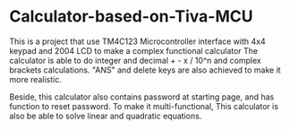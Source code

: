 # Calculator-based-on-Tiva-MCU
This is a project that use TM4C123 Microcontroller interface with 4x4 keypad and 2004 LCD to make a complex functional calculator
The calculator is able to do integer and decimal + - x / 10^n and complex brackets calculations.
"ANS" and delete keys are also achieved to make it more realistic.

Beside, this calculator also contains password at starting page, and has function to reset password.
To make it multi-functional, This calculator is also be able to solve linear and quadratic equations.
